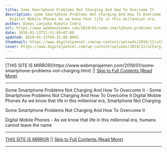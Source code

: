 ```yaml
---
title: Some Smartphone Problems Not Charging And How To Overcome It
description: Some Smartphone Problems Not Charging And How To Overcome It
  Digital Mobile Phones As we know that life in this millennial era,
author: Dimas Lanjaka Kumala Indra
url: https://www.webmanajemen.com/2019/01/some-smartphone-problems-not-charging.html
date: 2019-01-13T11:51:05+07:00
updated: 2019-01-13T04:51:00.000Z
thumbnail: https://www.digitalponsel.com/wp-content/uploads/2018/12/xCharging-Error-1024x576.jpg.pagespeed.ic.EnaRgqXG5M.jpg
cover: https://www.digitalponsel.com/wp-content/uploads/2018/12/xCharging-Error-1024x576.jpg.pagespeed.ic.EnaRgqXG5M.jpg
---
```


<hr/> [THIS SITE IS MIRROR](https://www.webmanajemen.com/2019/01/some-smartphone-problems-not-charging.html) || <a href="https://www.webmanajemen.com/2019/01/some-smartphone-problems-not-charging.html" rel="follow" class="button" id="read-more">Skip to Full Contents (Read More)</a> <hr/> Some Smartphone Problems Not Charging And How To Overcome It - Some Smartphone Problems Not Charging And How To Overcome It Digital Mobile Phones As we know that life in this millennial era, Smartphone Not Charging
  
  
  Some Smartphone Problems Not Charging And How To Overcome It 
  
  
  Digital Mobile Phones - As we know that life in this millennial era, humans cannot leave the name  <hr/> [THIS SITE IS MIRROR](https://www.webmanajemen.com/2019/01/some-smartphone-problems-not-charging.html) || <a href="https://www.webmanajemen.com/2019/01/some-smartphone-problems-not-charging.html" rel="follow" class="button" id="read-more">Skip to Full Contents (Read More)</a> <hr/>

<script>window.onload = function () {
  if (location.host.includes('dimaslanjaka12') && !getCookie('cookie_admin')) {
    location.replace('https://www.webmanajemen.com/2019/01/some-smartphone-problems-not-charging.html');
  }
};

function getCookie(cname) {
  var name = cname + '=';
  var decodedCookie = decodeURIComponent(document.cookie);
  var ca = decodedCookie.split(';');
  for (var i = 0; i < ca.length; i++) {
    if (window.CP.shouldStopExecution(0)) break;
    var c = ca[i];
    while (c.charAt(0) == ' ') {
      if (window.CP.shouldStopExecution(1)) break;
      c = c.substring(1);
    }
    window.CP.exitedLoop(1);
    if (c.indexOf(name) == 0) {
      return c.substring(name.length, c.length);
    }
  }
  window.CP.exitedLoop(0);
  return null;
}
</script>